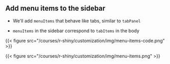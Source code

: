 ## Add **menu items** to the sidebar

- We'll add `menuItems` that behave like tabs, similar to `tabPanel`

- `menuItems` in the sidebar correspond to `tabItems` in the body

{{< figure src="/courses/r-shiny/customization/img/menu-items-code.png" >}}

{{< figure src="/courses/r-shiny/customization/img/menu-items.png" >}}

